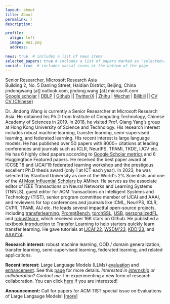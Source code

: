 ```yaml
---
layout: about
title: About
permalink: /
description: 

profile:
  align: left
  image: me2.png
  address: 

news: true  # includes a list of news items
selected_papers: true # includes a list of papers marked as "selected={true}"
social: true  # includes social icons at the bottom of the page
---
```


Senior Researcher, Microsoft Research Asia<br>
Building 2, No. 5 Danling Street, Haidian District, Beijing, China<br>
jindongwang [at] outlook.com, jindong.wang [at] microsoft.com<br>
[Google scholar](https://scholar.google.com/citations?user=hBZ_tKsAAAAJ) | [DBLP](https://dblp.org/pid/19/2969-1.html) | [Github](https://github.com/jindongwang) || [Twitter/X](https://twitter.com/jd92wang) | [Zhihu](https://www.zhihu.com/people/jindongwang) | [Wechat](http://jd92.wang/assets/img/wechat_public_account.jpg) | [Bilibili](https://space.bilibili.com/477087194) || [CV](https://go.jd92.wang/cv) [CV (Chinese)](https://go.jd92.wang/cvchinese)

Dr. Jindong Wang is currently a Senior Researcher at Microsoft Research Asia. He obtained his Ph.D from Institute of Computing Technology, Chinese Academy of Sciences in 2019. In 2018, he visited Prof. Qiang Yang’s group at Hong Kong University of Science and Technology. His research interest includes robust machine learning, transfer learning, semi-supervised learning, and federated learning. His recent interest is large language models. He has published over 50 papers with 8000+ citations at leading conferences and journals such as ICLR, NeurIPS, TPAMI, TKDE, IJCV etc. He has 6 highly cited papers according to [Google Scholar metrics](https://scholar.google.com/citations?view_op=top_venues) and 6 Huggingface Featured papers. He received the best paper award at ICCSE'18 and IJCAI'19 federated learning workshop and the prestigous excellent Ph.D thesis award (only 1 at ICT each year). In 2023, he was selected by Stanford University as one of the World's 2% Scientists and one of the [AI Most Influential Scholars](https://www.aminer.cn/ai2000?domain_ids=5dc122672ebaa6faa962c2a4) by AMiner. He serves as the associate editor of IEEE Transactions on Neural Networks and Learning Systems (TNNLS), guest editor for ACM Transactions on Intelligent Systems and Technology (TIST), senior program committee member of IJCAI and AAAI, and reviewers for top conferences and journals like ICML, NeurIPS, ICLR, CVPR, TPAMI, AIJ etc. He leads several impactful open-source projects, including [transferlearning](https://github.com/jindongwang/transferlearning), [PromptBench](https://github.com/microsoft/promptbench), [torchSSL](https://github.com/torchssl/torchssl), [USB](https://github.com/microsoft/Semi-superised-learning), [personalizedFL](https://github.com/microsoft/PersonalizedFL), and [robustlearn](https://github.com/microsoft/robustlearn), which received over 16K stars on Github. He published a textbook [Introduction to Transfer Learning](http://jd92.wang/tlbook) to help starters quickly learn transfer learning. He gave tutorials at [IJCAI'22](https://dgresearch.github.io/), [WSDM'23](https://dgresearch.github.io/), [KDD'23](https://mltrust.github.io/), and [AAAI'24](https://ood-timeseries.github.io/).

**Research interest:** robust machine learning, OOD / domain generalization, transfer learning, semi-supervised learning, federated learning, and related applications.

**Recent interest:** Large Language Models (LLMs) [evaluation](https://llm-eval.github.io/) and [enhancement](https://llm-enhance.github.io/). See this [page](https://jd92.wang/research/) for more details. *Interested in [internship](https://zhuanlan.zhihu.com/p/102558267) or collaboration? Contact me.* I'm experimenting a new form of research collaboration. You can click [here](https://forms.office.com/r/32Fs6uAjT6) if you are interested!

**Announcement:** Call for papers for ACM TIST special issue on Evaluations of Large Langauge Models! [[more](https://dl.acm.org/pb-assets/static_journal_pages/tist/pdf/TIST_CfP_LLMS-1696884403733.pdf)]


